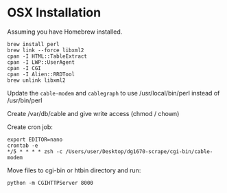 # OSX Installation

Assuming you have Homebrew installed.

    brew install perl
    brew link --force libxml2
    cpan -I HTML::TableExtract
    cpan -I LWP::UserAgent
    cpan -I CGI
    cpan -I Alien::RRDTool
    brew unlink libxml2

Update the `cable-modem` and `cablegraph` to use /usr/local/bin/perl
instead of /usr/bin/perl

Create /var/db/cable and give write access (chmod / chown)

Create cron job:

    export EDITOR=nano
    crontab -e
    */5 * * * * zsh -c /Users/user/Desktop/dg1670-scrape/cgi-bin/cable-modem

Move files to cgi-bin or htbin directory and run:

    python -m CGIHTTPServer 8000
